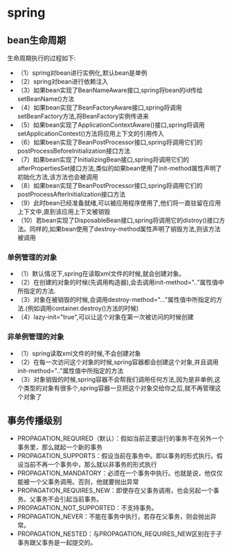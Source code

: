 # spring

## bean生命周期

生命周期执行的过程如下:

+ （1）spring对bean进行实例化,默认bean是单例
+ （2）spring对bean进行依赖注入
+ （3）如果bean实现了BeanNameAware接口,spring将bean的id传给setBeanName()方法
+ （4）如果bean实现了BeanFactoryAware接口,spring将调用setBeanFactory方法,将BeanFactory实例传进来
+ （5）如果bean实现了ApplicationContextAware()接口,spring将调用setApplicationContext()方法将应用上下文的引用传入
+ （6）如果bean实现了BeanPostProcessor接口,spring将调用它们的postProcessBeforeInitialization接口方法
+ （7）如果bean实现了InitializingBean接口,spring将调用它们的afterPropertiesSet接口方法,类似的如果bean使用了init-method属性声明了初始化方法,该方法也会被调用
+ （8）如果bean实现了BeanPostProcessor接口,spring将调用它们的postProcessAfterInitialization接口方法
+ （9）此时bean已经准备就绪,可以被应用程序使用了,他们将一直驻留在应用上下文中,直到该应用上下文被销毁
+ （10）若bean实现了DisposableBean接口,spring将调用它的distroy()接口方法。同样的,如果bean使用了destroy-method属性声明了销毁方法,则该方法被调用

### 单例管理的对象

+ （1）默认情况下,spring在读取xml文件的时候,就会创建对象。
+ （2）在创建的对象的时候(先调用构造器),会去调用init-method=".."属性值中所指定的方法.
+ （3）对象在被销毁的时候,会调用destroy-method="..."属性值中所指定的方法.(例如调用container.destroy()方法的时候)
+ （4）lazy-init="true",可以让这个对象在第一次被访问的时候创建

### 非单例管理的对象

+ （1）spring读取xml文件的时候,不会创建对象
+ （2）在每一次访问这个对象的时候,spring容器都会创建这个对象,并且调用init-method=".."属性值中所指定的方法
+ （3）对象销毁的时候,spring容器不会帮我们调用任何方法,因为是非单例,这个类型的对象有很多个,spring容器一旦把这个对象交给你之后,就不再管理这个对象了

## 事务传播级别

+ PROPAGATION_REQUIRED（默认）：假如当前正要运行的事务不在另外一个事务里，那么就起一个新的事务
+ PROPAGATION_SUPPORTS：假设当前在事务中。即以事务的形式执行。假设当前不再一个事务中，那么就以非事务的形式执行
+ PROPAGATION_MANDATORY：必须在一个事务中执行。也就是说，他仅仅能被一个父事务调用。否则，他就要抛出异常
+ PROPAGATION_REQUIRES_NEW：即使存在父事务调用，也会另起一个事务。父事务不会引起当前事务。
+ PROPAGATION_NOT_SUPPORTED：不支持事务。
+ PROPAGATION_NEVER：不能在事务中执行，若存在父事务，则会抛出异常。
+ PROPAGATION_NESTED：与PROPAGATION_REQUIRES_NEW区别在于子事务跟父事务是一起提交的。

